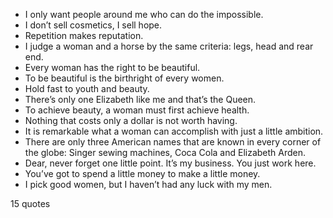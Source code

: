  - I only want people around me who can do the impossible.
 - I don’t sell cosmetics, I sell hope.
 - Repetition makes reputation.
 - I judge a woman and a horse by the same criteria: legs, head and rear end.
 - Every woman has the right to be beautiful.
 - To be beautiful is the birthright of every women.
 - Hold fast to youth and beauty.
 - There’s only one Elizabeth like me and that’s the Queen.
 - To achieve beauty, a woman must first achieve health.
 - Nothing that costs only a dollar is not worth having.
 - It is remarkable what a woman can accomplish with just a little ambition.
 - There are only three American names that are known in every corner of the globe: Singer sewing machines, Coca Cola and Elizabeth Arden.
 - Dear, never forget one little point. It’s my business. You just work here.
 - You’ve got to spend a little money to make a little money.
 - I pick good women, but I haven’t had any luck with my men.

15 quotes